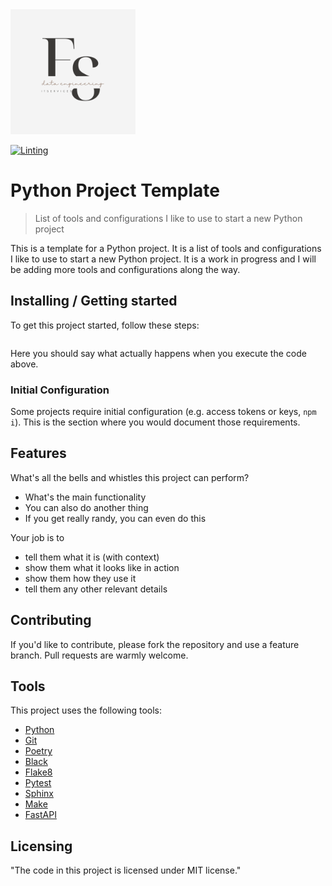 <img src="logo.png" alt="drawing" width="200"/>

[![Linting](https://github.com/Flor91/boilerplate_python_project/actions/workflows/lint.yml/badge.svg)](https://github.com/Flor91/boilerplate_python_project/actions/workflows/lint.yml)

# Python Project Template
> List of tools and configurations I like to use to start a new Python project

This is a template for a Python project. It is a list of tools and configurations I like to use to start a new Python project. It is a work in progress and I will be adding more tools and configurations along the way.

## Installing / Getting started

To get this project started, follow these steps:

```shell

```

Here you should say what actually happens when you execute the code above.

### Initial Configuration

Some projects require initial configuration (e.g. access tokens or keys, `npm i`).
This is the section where you would document those requirements.

## Features

What's all the bells and whistles this project can perform?
* What's the main functionality
* You can also do another thing
* If you get really randy, you can even do this

Your job is to

* tell them what it is (with context)
* show them what it looks like in action
* show them how they use it
* tell them any other relevant details

## Contributing

If you'd like to contribute, please fork the repository and use a feature
branch. Pull requests are warmly welcome.

## Tools

This project uses the following tools:

* [Python](https://www.python.org/)
* [Git](https://git-scm.com/)
* [Poetry](https://python-poetry.org/)
* [Black](https://black.readthedocs.io/en/stable/)
* [Flake8](https://flake8.pycqa.org/en/latest/)
* [Pytest](https://docs.pytest.org/en/stable/)
* [Sphinx](https://www.sphinx-doc.org/en/master/)
* [Make](https://www.gnu.org/software/make/)
* [FastAPI](https://fastapi.tiangolo.com/)

## Licensing

"The code in this project is licensed under MIT license."

